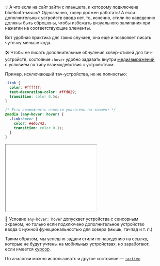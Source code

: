 💡 А что если на сайт зайти с планшета, к которому подключена bluetooth-мышь? Однозначно, ховер должен работать! А если дополнительных устройств ввода нет, то, конечно, стили по наведению должны быть сброшены, чтобы избежать визуального залипания при нажатии на соответствующие элементы.

Вот удобная практика для таких случаев, она ещё и позволяет писать чуточку меньше кода.

🛠 Чтобы не писать дополнительные обнуления ховер-стилей для тач-устройств, состояние `:hover` удобно задавать внутри [медиавыражений](/css/media) с условием по типу взаимодействия с устройством.

Пример, исключающий тач-устройства, но не полностью:

```css
.link {
  color: #ffffff;
  text-decoration-color: #ffd829;
  transition: color 0.5s;
}

/* Есть возможность навести указатель на элемент */
@media (any-hover: hover) {
  .link:hover {
    color: #ed6742;
    transition: color 0.1s;
  }
}
```

<iframe title="Ховер-эффект в медиавыражении" src="../demos/link-hover-media/" height="220"></iframe>

<aside>

🎁 Условие `any-hover: hover` допускает устройства с сенсорным экраном, но только если подключено дополнительное устройство ввода с нужной функциональностью для ховера (мышь, тачпад и т. п.)

</aside>

Таким образом, мы успешно задали стили по наведению на ссылку, которые не будут учтены на мобильных устройствах, но заработают, если имеется [курсор](/css/cursor).

По аналогии можно использовать и другое состояние — [`:active`](/css/active).
